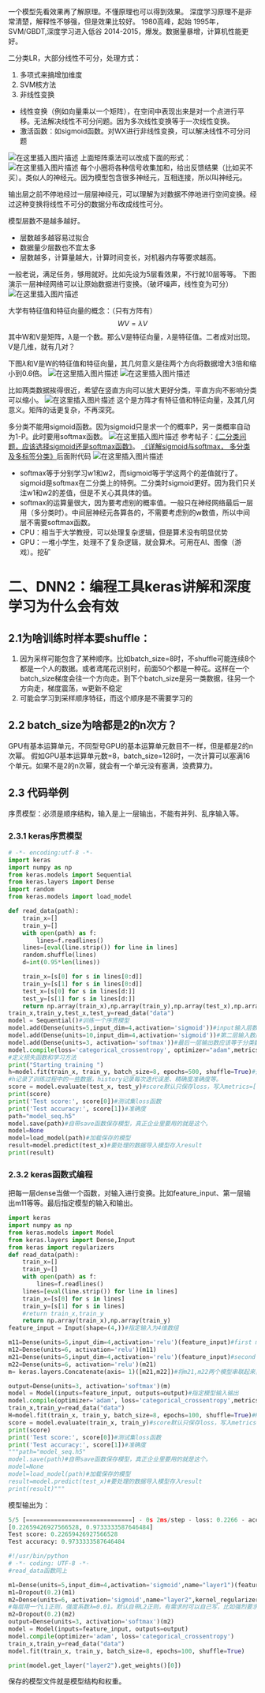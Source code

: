﻿一个模型先看效果再了解原理。不懂原理也可以得到效果。
深度学习原理不是非常清楚，解释性不够强，但是效果比较好。
1980高峰，起始
1995年，SVM/GBDT,深度学习进入低谷
2014-2015，爆发。数据量暴增，计算机性能更好。

二分类LR，大部分线性不可分，处理方式：
1. 多项式来搞增加维度
2. SVM核方法
3. 非线性变换

- 线性变换（例如向量乘以一个矩阵），在空间中表现出来是对一个点进行平移。无法解决线性不可分问题。因为多次线性变换等于一次线性变换。
- 激活函数：如sigmoid函数。对WX进行非线性变换，可以解决线性不可分问题

![在这里插入图片描述](https://i-blog.csdnimg.cn/blog_migrate/a0ea8b6a1ed3541682ea237d152ab7ce.png)
上面矩阵乘法可以改成下面的形式：
![在这里插入图片描述](https://i-blog.csdnimg.cn/blog_migrate/fc54ee451ee12051023a7b97d8346625.png)
每个小圈将各种信号收集加和，给出反馈结果（比如买不买）。类似人的神经元。因为模型包含很多神经元，互相连接，所以叫神经元。

输出层之前不停地经过一层层神经元，可以理解为对数据不停地进行空间变换。经过这种变换将线性不可分的数据分布改成线性可分。

模型层数不是越多越好。
- 层数越多越容易过拟合
- 数据量少层数也不宜太多
- 层数越多，计算量越大，计算时间变长，对机器内存等要求越高。

一般老说，满足任务，够用就好。比如先设为5层看效果，不行就10层等等。
下图演示一层神经网络可以让原始数据进行变换。（破坏噪声，线性变为可分）
![在这里插入图片描述](https://i-blog.csdnimg.cn/blog_migrate/c320e73f3a88215319a33a5e3d2ef4cb.png)

大学有特征值和特征向量的概念：（只有方阵有）
$$WV=\lambda V$$
其中W和V是矩阵，$\lambda$是一个数。那么V是特征向量，$\lambda$是特征值。二者成对出现。V是几维，就有几对？

下图$\lambda$和V是W的特征值和特征向量，其几何意义是往两个方向将数据增大3倍和缩小到0.6倍。
![在这里插入图片描述](https://i-blog.csdnimg.cn/blog_migrate/e03ff3f3f677dcfb13fc3c5dc43038d1.png)
![在这里插入图片描述](https://i-blog.csdnimg.cn/blog_migrate/ea99019f9c1e7643eb60293267714e54.png)

比如两类数据挨得很近，希望在竖直方向可以放大更好分类，平直方向不影响分类可以缩小。
![在这里插入图片描述](https://i-blog.csdnimg.cn/blog_migrate/22221ae32db3929054464ed1e8d41403.png)
这个是方阵才有特征值和特征向量，及其几何意义。矩阵的话更复杂，不再深究。

多分类不能用sigmoid函数。因为sigmoid只是求一个的概率P，另一类概率自动为1-P。此时要用softmax函数。
![在这里插入图片描述](https://i-blog.csdnimg.cn/blog_migrate/75d8071b2882fd237dda2275c145d9ed.png)
参考帖子：[《二分类问题，应该选择sigmoid还是softmax函数》](https://blog.csdn.net/znevegiveup1/article/details/114782110?ops_request_misc=&request_id=&biz_id=102&utm_term=%E4%BA%8C%E5%88%86%E7%B1%BBsoftmax%E5%92%8Csigmoid%E5%8C%BA%E5%88%AB&utm_medium=distribute.pc_search_result.none-task-blog-2~all~sobaiduweb~default-1-114782110.pc_search_all_es&spm=1018.2226.3001.4187)。
[《详解sigmoid与softmax， 多分类及多标签分类》](https://blog.csdn.net/uncle_ll/article/details/82778750?ops_request_misc=&request_id=&biz_id=102&utm_term=%E4%BA%8C%E5%88%86%E7%B1%BBsoftmax%E5%92%8Csigmoid%E5%8C%BA%E5%88%AB&utm_medium=distribute.pc_search_result.none-task-blog-2~all~sobaiduweb~default-0-82778750.pc_search_all_es&spm=1018.2226.3001.4187)后面附代码
![在这里插入图片描述](https://i-blog.csdnimg.cn/blog_migrate/cffd9dd35c93ff8a526496cb764e146e.png)
- softmax等于分别学习w1和w2，而sigmoid等于学这两个的差值就行了。sigmoid是softmax在二分类上的特例。二分类时sigmoid更好。因为我们只关注w1和w2的差值，但是不关心其具体的值。
- softmax的运算量很大，因为要考虑别的概率值。一般只在神经网络最后一层用（多分类时）。中间层神经元各算各的，不需要考虑别的w数值，所以中间层不需要softmax函数。
- CPU：相当于大学教授，可以处理复杂逻辑，但是算术没有明显优势
- GPU：一堆小学生，处理不了复杂逻辑，就会算术。可用在AI、图像（游戏）。挖矿
# 二、DNN2：编程工具keras讲解和深度学习为什么会有效
## 2.1为啥训练时样本要shuffle：
1. 因为采样可能包含了某种顺序。比如batch_size=8时，不shuffle可能连续8个都是一个人的数据。或者鸢尾花识别时，前面50个都是一种花。这样在一个batch_size梯度会往一个方向走。到下个batch_size是另一类数据，往另一个方向走，梯度震荡，w更新不稳定
2. 可能会学习到采样顺序特征，而这个顺序是不需要学习的
## 2.2 batch_size为啥都是2的n次方？
GPU有基本运算单元，不同型号GPU的基本运算单元数目不一样，但是都是2的n次幂。
假如GPU基本运算单元数=8，batch_size=128时，一次计算可以塞满16个单元。如果不是2的n次幂，就会有一个单元没有塞满，浪费算力。
## 2.3 代码举例
序贯模型：必须是顺序结构，输入是上一层输出，不能有并列、乱序输入等。
### 2.3.1 keras序贯模型

```python
# -*- encoding:utf-8 -*-
import keras
import numpy as np
from keras.models import Sequential
from keras.layers import Dense
import random
from keras.models import load_model

def read_data(path):
	train_x=[]
	train_y=[]
	with open(path) as f:
		lines=f.readlines()
	lines=[eval(line.strip()) for line in lines]
	random.shuffle(lines)
	d=int(0.95*len(lines))

	train_x=[s[0] for s in lines[0:d]]
	train_y=[s[1] for s in lines[0:d]]
	test_x=[s[0] for s in lines[d:]]
	test_y=[s[1] for s in lines[d:]]
	return np.array(train_x),np.array(train_y),np.array(test_x),np.array(test_y)
train_x,train_y,test_x,test_y=read_data("data")
model = Sequential()#训练一个序贯模型
model.add(Dense(units=5,input_dim=4,activation='sigmoid'))#input输入层数应该跟x维度一样，激活函数sigmoid
model.add(Dense(units=10,input_dim=4,activation='sigmoid'))#第二层输入数应该等于第一层输出数，也可以不写
model.add(Dense(units=3, activation='softmax'))#最后一层输出数应该等于分类数
model.compile(loss='categorical_crossentropy', optimizer="adam",metrics=['accuracy'])
#定义损失函数和学习方法
print("Starting training ")
h=model.fit(train_x, train_y, batch_size=8, epochs=500, shuffle=True)#开始训练，迭代次数100，每次训练8个样本
#h记录了训练过程中的一些数据，history记录每次迭代误差、精确度准确度等。
score = model.evaluate(test_x, test_y)#score默认只保存loss，写入metrics=['accuracy']表示还保存精确度，score就是二维数据
print(score)
print('Test score:', score[0])#测试集loss函数
print('Test accuracy:', score[1])#准确度
path="model_seq.h5"
model.save(path)#自带save函数保存模型，真正企业里要用的就是这个。
model=None
model=load_model(path)#加载保存的模型
result=model.predict(test_x)#要处理的数据导入模型存入result
print(result)
```
### 2.3.2 keras函数式编程
把每一层dense当做一个函数，对输入进行变换。比如feature_input、第一层输出m11等等。最后指定模型的输入和输出。
```python
import keras
import numpy as np
from keras.models import Model
from keras.layers import Dense,Input
from keras import regularizers
def read_data(path):
	train_x=[]
	train_y=[]
	with open(path) as f:
		lines=f.readlines()
	lines=[eval(line.strip()) for line in lines]
	train_x=[s[0] for s in lines]
	train_y=[s[1] for s in lines]
	#return train_x,train_y
	return np.array(train_x),np.array(train_y)
feature_input = Input(shape=(4,))#指定输入为4维数组

m11=Dense(units=5,input_dim=4,activation='relu')(feature_input)#first model，相当于一个函数，对输入进行变换
m12=Dense(units=6, activation='relu')(m11)
m21=Dense(units=5,input_dim=4,activation='relu')(feature_input)#second model，每层相当于一个函数
m22=Dense(units=6, activation='relu')(m21)
m= keras.layers.Concatenate(axis= 1)([m21,m22])#将m21,m22两个模型串联起来，就是两个输出都是6维向量，最终结果是6+6=12维拼接的向量。

output=Dense(units=3, activation='softmax')(m)
model = Model(inputs=feature_input, outputs=output)#指定模型输入输出
model.compile(optimizer='adam', loss='categorical_crossentropy',metrics=["accuracy"])
train_x,train_y=read_data("data")
H=model.fit(train_x, train_y, batch_size=8, epochs=100, shuffle=True)#H表示history，会记录模型训练中的数据，比如每轮迭代的误差和精确度等等
score = model.evaluate(train_x, train_y)#score默认只保存loss，写入metrics=['accuracy']表示还保存精确度，score就是二维数据。写入几个就是几维数组
print(score)
print('Test score:', score[0])#测试集loss函数
print('Test accuracy:', score[1])#准确度
"""path="model_seq.h5"
model.save(path)#自带save函数保存模型，真正企业里要用的就是这个。
model=None
model=load_model(path)#加载保存的模型
result=model.predict(test_x)#要处理的数据导入模型存入result
print(result)"""
```
模型输出为：

```python
5/5 [==============================] - 0s 2ms/step - loss: 0.2266 - accuracy: 0.9733
[0.22659426927566528, 0.9733333587646484]
Test score: 0.22659426927566528
Test accuracy: 0.9733333587646484
```

```python
#!/usr/bin/python
# -*- coding: UTF-8 -*-
#read_data函数同上

m1=Dense(units=5,input_dim=4,activation='sigmoid',name="layer1")(feature_input)
m1=Dropout(0.2)(m1)
m2=Dense(units=6, activation='sigmoid',name="layer2",kernel_regularizer=regularizers.l1(0.01))(m1)
#每层用一个L1正则，强度系数λ=0.01。默认自带L2正则，有需求时可以自己写，比如强烈要求此处加强正则。本层取名layer2，方便查找引用。默认也会取个名字
m2=Dropout(0.2)(m2)
output=Dense(units=3, activation='softmax')(m2)
model = Model(inputs=feature_input, outputs=output)
model.compile(optimizer='adam', loss='categorical_crossentropy')
train_x,train_y=read_data("data")
model.fit(train_x, train_y, batch_size=8, epochs=100, shuffle=True)

print(model.get_layer("layer2").get_weights()[0])
```
保存的模型文件就是模型结构和权重。




